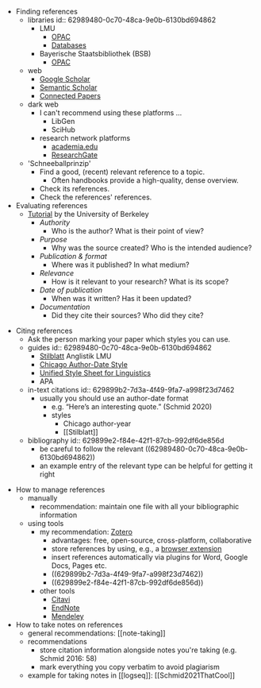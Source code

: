 - Finding references
    - libraries
        id:: 62989480-0c70-48ca-9e0b-6130bd694862
        - LMU
            - [OPAC](https://www.ub.uni-muenchen.de/suchen/online-katalog/index.html)
            - [Databases](https://www.ub.uni-muenchen.de/suchen/datenbanken/index.html)
        - Bayerische Staatsbibliothek (BSB)
            - [OPAC](https://opacplus.bsb-muenchen.de/metaopac/start.do)
    - web
        - [Google Scholar](https://scholar.google.com/)
        - [Semantic Scholar](https://www.semanticscholar.org/me/research)
        - [Connected Papers](https://www.connectedpapers.com/)
    - dark web
        - I can't recommend using these platforms ...
            - LibGen
            - SciHub
        - research network platforms
            - [academia.edu](https://www.academia.edu/)
            - [ResearchGate](https://www.researchgate.net/)
    - 'Schneeballprinzip'
        - Find a good, (recent) relevant reference to a topic.
            - Often handbooks provide a high-quality, dense overview.
        - Check its references.
        - Check the references' references.
- Evaluating references
    - [Tutorial](http://www.lib.berkeley.edu/TeachingLib/Guides/Internet/FindInfo.html) by the University of Berkeley
        - *Authority*
            - Who is the author? What is their point of view?
        - *Purpose*
            - Why was the source created? Who is the intended audience?
        - *Publication & format*
            - Where was it published? In what medium?
        - *Relevance*
            - How is it relevant to your research? What is its scope?
        - *Date of publication*
            - When was it written? Has it been updated?
        - *Documentation*
            - Did they cite their sources? Who did they cite?
* Citing references
    - Ask the person marking your paper which styles you can use.
    - guides
    id:: 62989480-0c70-48ca-9e0b-6130bd694862
        - [Stilblatt](https://www.anglistik.uni-muenchen.de/service_downloads/allgemeine_handouts/stilblatt.pdf) Anglistik LMU
        - [Chicago Author-Date Style](https://www.chicagomanualofstyle.org/tools_citationguide/citation-guide-2.html)
        - [Unified Style Sheet for Linguistics](https://www.linguisticsociety.org/resource/unified-style-sheet)
        - APA
    - in-text citations
    id:: 629899b2-7d3a-4f49-9fa7-a998f23d7462
        - usually you should use an author-date format
            - e.g. “Here’s an interesting quote.” (Schmid 2020)
            - styles
                - Chicago author-year
                - [[Stilblatt]]
    - bibliography
        id:: 629899e2-f84e-42f1-87cb-992df6de856d
        - be careful to follow the relevant ((62989480-0c70-48ca-9e0b-6130bd694862))
        - an example entry of the relevant type can be helpful for getting it right
- How to manage references
    - manually
        - recommendation: maintain one file with all your bibliographic information
    - using tools
        - my recommendation: [Zotero](https://www.zotero.org/)
            - advantages: free, open-source, cross-platform, collaborative
            - store references by using, e.g., a [browser extension](https://www.zotero.org/download/)
            - insert  references automatically via plugins for Word, Google Docs, Pages etc.
            - ((629899b2-7d3a-4f49-9fa7-a998f23d7462))
            - ((629899e2-f84e-42f1-87cb-992df6de856d))
        - other tools
            - [Citavi](https://citavi.com/)
            - [EndNote](https://endnote.com/)
            - [Mendeley](https://www.mendeley.com/)
- How to take notes on references
    - general recommendations: [[note-taking]]
    - recommendations
        - store citation information alongside notes you're taking (e.g. Schmid 2016: 58)
        - mark everything you copy verbatim to avoid plagiarism
    - example for taking notes in [[logseq]]: [[Schmid2021ThatCool]]
